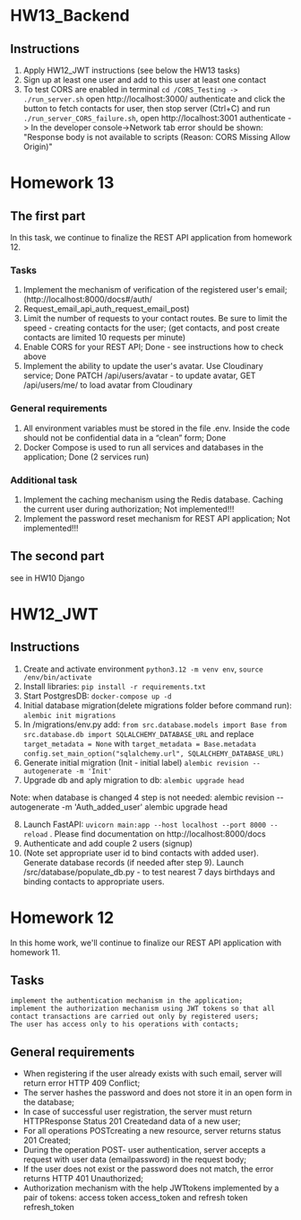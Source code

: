 # HW13_Backend

## Instructions

1. Apply HW12_JWT instructions (see below the HW13 tasks)
2. Sign up at least one user and add to this user at least one contact
3. To test CORS are enabled in terminal `cd /CORS_Testing -> ./run_server.sh` open http://localhost:3000/ authenticate and click the button to fetch contacts for user, then stop server (Ctrl+C) and run `./run_server_CORS_failure.sh`, open http://localhost:3001 authenticate -> In the developer console->Network tab error should be shown: "Response body is not available to scripts (Reason: CORS Missing Allow Origin)"

# Homework 13

## The first part

In this task, we continue to finalize the REST API application from homework 12.

### Tasks

1.  Implement the mechanism of verification of the registered user's email; (http://localhost:8000/docs#/auth/
2.  Request_email_api_auth_request_email_post)
3.  Limit the number of requests to your contact routes. Be sure to limit the speed - creating contacts for the user; (get contacts, and post create contacts are limited 10 requests per minute)
4.  Enable CORS for your REST API; Done - see instructions how to check above
5.  Implement the ability to update the user's avatar. Use Cloudinary service; Done PATCH /api/users/avatar - to update avatar, GET /api/users/me/ to load avatar from Cloudinary

### General requirements

1.  All environment variables must be stored in the file .env. Inside the code should not be confidential data in a “clean” form; Done
2.  Docker Compose is used to run all services and databases in the application; Done (2 services run)

### Additional task

1.  Implement the caching mechanism using the Redis database. Caching the current user during authorization; Not implemented!!!
2.  Implement the password reset mechanism for REST API application; Not implemented!!!

## The second part

see in HW10 Django

# HW12_JWT

## Instructions

1. Create and activate environment `python3.12 -m venv env`, `source /env/bin/activate`
2. Install libraries: `pip install -r requirements.txt`
3. Start PostgresDB: `docker-compose up -d`
4. Initial database migration(delete migrations folder before command run): `alembic init migrations`
5. In /migrations/env.py add: `from src.database.models import Base
                           from src.database.db import SQLALCHEMY_DATABASE_URL`
   and replace
   `target_metadata = None`
   with
   `target_metadata = Base.metadata`
   `config.set_main_option("sqlalchemy.url", SQLALCHEMY_DATABASE_URL)`
6. Generate initial migration (Init - initial label)
   `alembic revision --autogenerate -m 'Init'`
7. Upgrade db and aply migration to db:
   `alembic upgrade head`

Note: when database is changed 4 step is not needed:
alembic revision --autogenerate -m 'Auth_added_user'
alembic upgrade head

8. Launch FastAPI: `uvicorn main:app --host localhost --port 8000 --reload` . Please find documentation on http://localhost:8000/docs
9. Authenticate and add couple 2 users (signup)
10. (Note set appropriate user id to bind contacts with added user). Generate database records (if needed after step 9). Launch /src/database/populate_db.py - to test nearest 7 days birthdays and binding contacts to appropriate users.

# Homework 12

In this home work, we'll continue to finalize our REST API application with homework 11.

## Tasks​

    implement the authentication mechanism in the application;
    implement the authorization mechanism using JWT tokens so that all contact transactions are carried out only by registered users;
    The user has access only to his operations with contacts;

## General requirements​

- When registering if the user already exists with such email, server will return error HTTP 409 Conflict;
- The server hashes the password and does not store it in an open form in the database;
- In case of successful user registration, the server must return HTTPResponse Status 201 Createdand data of a new user;
- For all operations POSTcreating a new resource, server returns status 201 Created;
- During the operation POST- user authentication, server accepts a request with user data (emailpassword) in the request body;
- If the user does not exist or the password does not match, the error returns HTTP 401 Unauthorized;
- Authorization mechanism with the help JWTtokens implemented by a pair of tokens: access token access_token and refresh token refresh_token
